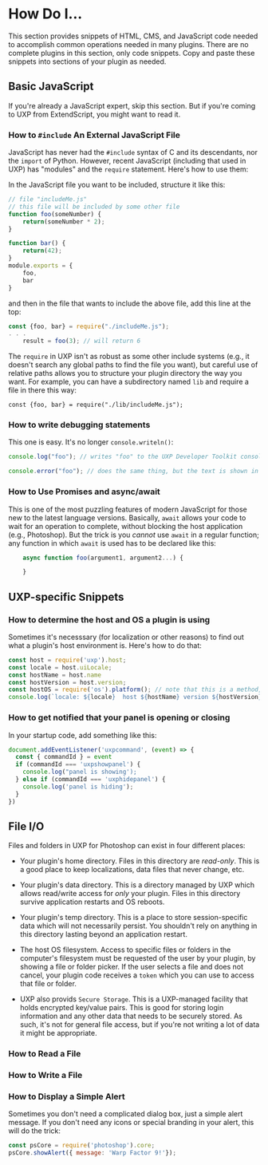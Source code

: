 # How Do I...

This section provides snippets of HTML, CMS, and JavaScript code needed to accomplish common operations needed in many plugins. There are no complete plugins in this section, only code snippets. Copy and paste these snippets into sections of your plugin as needed.

## Basic JavaScript

If you're already a JavaScript expert, skip this section. But if you're coming to UXP from ExtendScript, you might want to read it.

### How to `#include` An External JavaScript File

JavaScript has never had the `#include` syntax of C and its descendants, nor the `import` of Python. However, recent JavaScript (including that used in UXP) has "modules" and the `require` statement. Here's how to use them:

In the JavaScript file you want to be included, structure it like this:

````js
// file "includeMe.js"
// this file will be included by some other file
function foo(someNumber) {
    return(someNumber * 2);
}

function bar() {
    return(42);
}
module.exports = {
    foo,
    bar
}
````

and then in the file that wants to include the above file, add this line at the top:

````js
const {foo, bar} = require("./includeMe.js");
. . .
    result = foo(3); // will return 6
````
The `require` in UXP isn't as robust as some other include systems (e.g., it doesn't search any global paths to find the file you want), but careful use of relative paths allows you to structure your plugin directory the way you want. For example, you can have a subdirectory named `lib` and require a file in there this way:

`const {foo, bar} = require("./lib/includeMe.js");`

### How to write debugging statements

This one is easy. It's no longer `console.writeln()`:

````js
console.log("foo"); // writes "foo" to the UXP Developer Toolkit console.

console.error("foo"); // does the same thing, but the text is shown in red so errors are more easily seen.
````

### How to Use Promises and async/await

This is one of the most puzzling features of modern JavaScript for those new to the latest language versions. Basically, `await` allows your code to wait for an operation to complete, without blocking the host application (e.g., Photoshop). But the trick is you *cannot* use `await` in a regular function; any function in which `await` is used has to be declared like this:

````js
    async function foo(argument1, argument2...) {

    }
````

## UXP-specific Snippets

### How to determine the host and OS a plugin is using

Sometimes it's necesssary (for localization or other reasons) to find out what a plugin's host environment is. Here's how to do that:

```js
const host = require('uxp').host;
const locale = host.uiLocale;
const hostName = host.name
const hostVersion = host.version;
const hostOS = require('os').platform(); // note that this is a method, not a property
console.log(`locale: ${locale}  host ${hostName} version ${hostVersion} running on ${hostOS}`);
```

### How to get notified that your panel is opening or closing

In your startup code, add something like this:

```js
document.addEventListener('uxpcommand', (event) => {
  const { commandId } = event
  if (commandId === 'uxpshowpanel') {
    console.log("panel is showing');
  } else if (commandId === 'uxphidepanel') {
    console.log('panel is hiding');
  }
})
```

## File I/O

Files and folders in UXP for Photoshop can exist in four different places:

* Your plugin's home directory. Files in this directory are *read-only*. This is a good place to keep localizations, data files that never change, etc.

* Your plugin's data directory. This is a directory managed by UXP which allows read/write access for *only* your plugin. Files in this directory survive application restarts and OS reboots.

* Your plugin's temp directory. This is a place to store session-specific data which will not necessarily persist. You shouldn't rely on anything in this directory lasting beyond an application restart.

* The host OS filesystem. Access to specific files or folders in the computer's filesystem must be requested of the user by your plugin, by showing a file or folder picker. If the user selects a file and does not cancel, your plugin code receives a `token` which you can use to access that file or folder.

* UXP also provids `Secure Storage`. This is a UXP-managed facility that holds encrypted key/value pairs. This is good for storing login information and any other data that needs to be securely stored. As such, it's not for general file access, but if you're not writing a lot of data it might be appropriate.


### How to Read a File


### How to Write a File


### How to Display a Simple Alert

Sometimes you don't need a complicated dialog box, just a simple alert message. If you don't need any icons or special branding in your alert, this will do the trick:

```js
const psCore = require('photoshop').core;
psCore.showAlert({ message: 'Warp Factor 9!'});
```